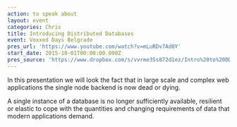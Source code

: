 ```yaml
---
action: to speak about
layout: event
categories: Chris
title: Introducing Distributed Databases
event: Voxxed Days Belgrade
pres_url: 'https://www.youtube.com/watch?v=mLuRDv7Ad0Y'
start_date: 2015-10-01T00:00:00.000Z
pres_source: 'https://www.dropbox.com/s/vvrme35s872d1ez/Intro%20to%20DD.key?dl=0'
---
```


In this presentation we will look the fact that in large scale and complex web applications the single node backend is now dead or dying.

A single instance of a database is no longer sufficiently available, resilient or elastic to cope with the quantities and changing requirements of data that modern applications demand.
